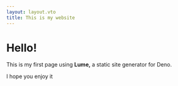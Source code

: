 ```yaml
---
layout: layout.vto
title: This is my website
---
```


# Hello!

This is my first page using **Lume,** a static site generator for Deno.

I hope you enjoy it
